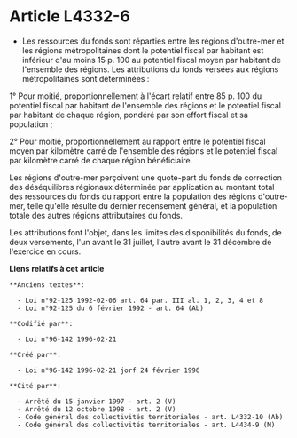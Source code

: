 # Article L4332-6

- Les ressources du fonds sont réparties entre les régions d'outre-mer et les régions métropolitaines dont le potentiel
fiscal par habitant est inférieur d'au moins 15 p. 100 au potentiel fiscal moyen par habitant de l'ensemble des régions. Les
attributions du fonds versées aux régions métropolitaines sont déterminées :

1° Pour moitié, proportionnellement à l'écart relatif entre 85 p. 100 du potentiel fiscal par habitant de l'ensemble des
régions et le potentiel fiscal par habitant de chaque région, pondéré par son effort fiscal et sa population ;

2° Pour moitié, proportionnellement au rapport entre le potentiel fiscal moyen par kilomètre carré de l'ensemble des régions
et le potentiel fiscal par kilomètre carré de chaque région bénéficiaire.

Les régions d'outre-mer perçoivent une quote-part du fonds de correction des déséquilibres régionaux déterminée par
application au montant total des ressources du fonds du rapport entre la population des régions d'outre-mer, telle qu'elle
résulte du dernier recensement général, et la population totale des autres régions attributaires du fonds.

Les attributions font l'objet, dans les limites des disponibilités du fonds, de deux versements, l'un avant le 31 juillet,
l'autre avant le 31 décembre de l'exercice en cours.

**Liens relatifs à cet article**

	**Anciens textes**:

	  - Loi n°92-125 1992-02-06 art. 64 par. III al. 1, 2, 3, 4 et 8
	  - Loi n°92-125 du 6 février 1992 - art. 64 (Ab)

	**Codifié par**:

	  - Loi n°96-142 1996-02-21

	**Créé par**:

	  - Loi n°96-142 1996-02-21 jorf 24 février 1996

	**Cité par**:

	  - Arrêté du 15 janvier 1997 - art. 2 (V)
	  - Arrêté du 12 octobre 1998 - art. 2 (V)
	  - Code général des collectivités territoriales - art. L4332-10 (Ab)
	  - Code général des collectivités territoriales - art. L4434-9 (M)
